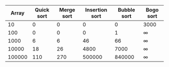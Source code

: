 
Array| Quick sort | Merge sort | Insertion sort | Bubble sort |Bogo sort
------|------------|------------|---------------|-------------|------------
10    | 0          | 0          | 0             | 0           |3000
100   | 0          | 0          | 0             | 1           |∞
1000  | 6          | 6          | 46            | 66          |∞
10000 | 18         | 26         | 4800          | 7000        |∞
100000| 110        | 270        | 500000        | 840000      |∞



